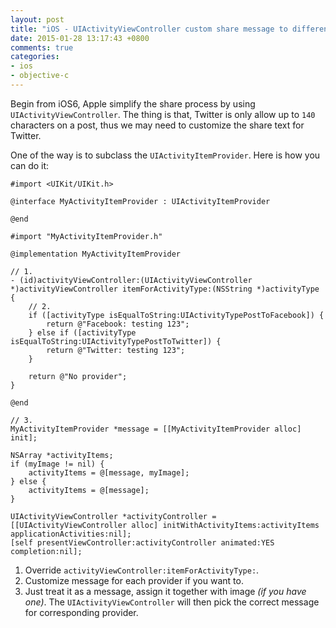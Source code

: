 ```yaml
---
layout: post
title: "iOS - UIActivityViewController custom share message to different providers"
date: 2015-01-28 13:17:43 +0800
comments: true
categories: 
- ios
- objective-c
---
```


Begin from iOS6, Apple simplify the share process by using `UIActivityViewController`.
The thing is that, Twitter is only allow up to `140` characters on a post,
thus we may need to customize the share text for Twitter.

One of the way is to subclass the `UIActivityItemProvider`. Here is
how you can do it:

```obj-c MyActivityItemProvider.h
#import <UIKit/UIKit.h>

@interface MyActivityItemProvider : UIActivityItemProvider

@end
```

```obj-c MyActivityItemProvider.m
#import "MyActivityItemProvider.h"

@implementation MyActivityItemProvider

// 1.
- (id)activityViewController:(UIActivityViewController *)activityViewController itemForActivityType:(NSString *)activityType
{
    // 2.
    if ([activityType isEqualToString:UIActivityTypePostToFacebook]) {
        return @"Facebook: testing 123";
    } else if ([activityType isEqualToString:UIActivityTypePostToTwitter]) {
        return @"Twitter: testing 123";
    }
    
    return @"No provider";
}

@end
```

```obj-c MyViewController.m
// 3.
MyActivityItemProvider *message = [[MyActivityItemProvider alloc] init];

NSArray *activityItems;
if (myImage != nil) {
    activityItems = @[message, myImage];
} else {
    activityItems = @[message];
}

UIActivityViewController *activityController = [[UIActivityViewController alloc] initWithActivityItems:activityItems applicationActivities:nil];
[self presentViewController:activityController animated:YES completion:nil];
```

1. Override `activityViewController:itemForActivityType:`.
2. Customize message for each provider if you want to.
3. Just treat it as a message, assign it together with image _(if you have one)_. The `UIActivityViewController` will then pick the correct message for corresponding provider.
